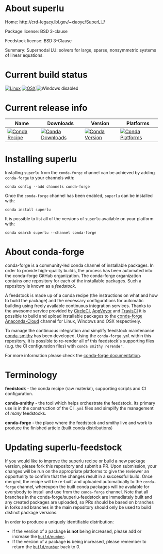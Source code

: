 About superlu
=============

Home: http://crd-legacy.lbl.gov/~xiaoye/SuperLU/

Package license: BSD 3-clause

Feedstock license: BSD 3-Clause

Summary: Supernodal LU: solvers for large, sparse, nonsymmetric systems of linear
equations.




Current build status
====================

[![Linux](https://img.shields.io/circleci/project/github/conda-forge/superlu-feedstock/master.svg?label=Linux)](https://circleci.com/gh/conda-forge/superlu-feedstock)
[![OSX](https://img.shields.io/travis/conda-forge/superlu-feedstock/master.svg?label=macOS)](https://travis-ci.org/conda-forge/superlu-feedstock)
![Windows disabled](https://img.shields.io/badge/Windows-disabled-lightgrey.svg)

Current release info
====================

| Name | Downloads | Version | Platforms |
| --- | --- | --- | --- |
| [![Conda Recipe](https://img.shields.io/badge/recipe-superlu-green.svg)](https://anaconda.org/conda-forge/superlu) | [![Conda Downloads](https://img.shields.io/conda/dn/conda-forge/superlu.svg)](https://anaconda.org/conda-forge/superlu) | [![Conda Version](https://img.shields.io/conda/vn/conda-forge/superlu.svg)](https://anaconda.org/conda-forge/superlu) | [![Conda Platforms](https://img.shields.io/conda/pn/conda-forge/superlu.svg)](https://anaconda.org/conda-forge/superlu) |

Installing superlu
==================

Installing `superlu` from the `conda-forge` channel can be achieved by adding `conda-forge` to your channels with:

```
conda config --add channels conda-forge
```

Once the `conda-forge` channel has been enabled, `superlu` can be installed with:

```
conda install superlu
```

It is possible to list all of the versions of `superlu` available on your platform with:

```
conda search superlu --channel conda-forge
```


About conda-forge
=================

conda-forge is a community-led conda channel of installable packages.
In order to provide high-quality builds, the process has been automated into the
conda-forge GitHub organization. The conda-forge organization contains one repository
for each of the installable packages. Such a repository is known as a *feedstock*.

A feedstock is made up of a conda recipe (the instructions on what and how to build
the package) and the necessary configurations for automatic building using freely
available continuous integration services. Thanks to the awesome service provided by
[CircleCI](https://circleci.com/), [AppVeyor](https://www.appveyor.com/)
and [TravisCI](https://travis-ci.org/) it is possible to build and upload installable
packages to the [conda-forge](https://anaconda.org/conda-forge)
[Anaconda-Cloud](https://anaconda.org/) channel for Linux, Windows and OSX respectively.

To manage the continuous integration and simplify feedstock maintenance
[conda-smithy](https://github.com/conda-forge/conda-smithy) has been developed.
Using the ``conda-forge.yml`` within this repository, it is possible to re-render all of
this feedstock's supporting files (e.g. the CI configuration files) with ``conda smithy rerender``.

For more information please check the [conda-forge documentation](https://conda-forge.org/docs/).

Terminology
===========

**feedstock** - the conda recipe (raw material), supporting scripts and CI configuration.

**conda-smithy** - the tool which helps orchestrate the feedstock.
                   Its primary use is in the construction of the CI ``.yml`` files
                   and simplify the management of *many* feedstocks.

**conda-forge** - the place where the feedstock and smithy live and work to
                  produce the finished article (built conda distributions)


Updating superlu-feedstock
==========================

If you would like to improve the superlu recipe or build a new
package version, please fork this repository and submit a PR. Upon submission,
your changes will be run on the appropriate platforms to give the reviewer an
opportunity to confirm that the changes result in a successful build. Once
merged, the recipe will be re-built and uploaded automatically to the
`conda-forge` channel, whereupon the built conda packages will be available for
everybody to install and use from the `conda-forge` channel.
Note that all branches in the conda-forge/superlu-feedstock are
immediately built and any created packages are uploaded, so PRs should be based
on branches in forks and branches in the main repository should only be used to
build distinct package versions.

In order to produce a uniquely identifiable distribution:
 * If the version of a package **is not** being increased, please add or increase
   the [``build/number``](https://conda.io/docs/user-guide/tasks/build-packages/define-metadata.html#build-number-and-string).
 * If the version of a package **is** being increased, please remember to return
   the [``build/number``](https://conda.io/docs/user-guide/tasks/build-packages/define-metadata.html#build-number-and-string)
   back to 0.
